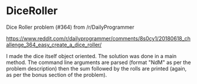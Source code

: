 # DiceRoller
Dice Roller problem (#364) from /r/DailyProgrammer

https://www.reddit.com/r/dailyprogrammer/comments/8s0cy1/20180618_challenge_364_easy_create_a_dice_roller/

I made the dice itself object oriented. The solution was done in a main method. The command line arguments are parsed (format "NdM" as per
the problem description) then the sum followed by the rolls are printed (again, as per the bonus section of the problem).
